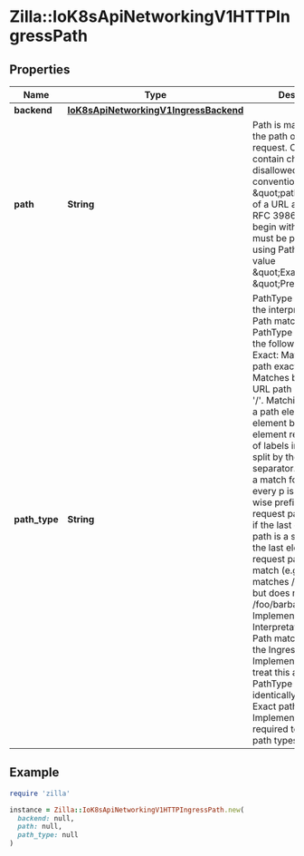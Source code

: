 # Zilla::IoK8sApiNetworkingV1HTTPIngressPath

## Properties

| Name | Type | Description | Notes |
| ---- | ---- | ----------- | ----- |
| **backend** | [**IoK8sApiNetworkingV1IngressBackend**](IoK8sApiNetworkingV1IngressBackend.md) |  |  |
| **path** | **String** | Path is matched against the path of an incoming request. Currently it can contain characters disallowed from the conventional \&quot;path\&quot; part of a URL as defined by RFC 3986. Paths must begin with a &#39;/&#39; and must be present when using PathType with value \&quot;Exact\&quot; or \&quot;Prefix\&quot;. | [optional] |
| **path_type** | **String** | PathType determines the interpretation of the Path matching. PathType can be one of the following values: * Exact: Matches the URL path exactly. * Prefix: Matches based on a URL path prefix split by &#39;/&#39;. Matching is   done on a path element by element basis. A path element refers is the   list of labels in the path split by the &#39;/&#39; separator. A request is a   match for path p if every p is an element-wise prefix of p of the   request path. Note that if the last element of the path is a substring   of the last element in request path, it is not a match (e.g. /foo/bar   matches /foo/bar/baz, but does not match /foo/barbaz). * ImplementationSpecific: Interpretation of the Path matching is up to   the IngressClass. Implementations can treat this as a separate PathType   or treat it identically to Prefix or Exact path types. Implementations are required to support all path types. |  |

## Example

```ruby
require 'zilla'

instance = Zilla::IoK8sApiNetworkingV1HTTPIngressPath.new(
  backend: null,
  path: null,
  path_type: null
)
```

